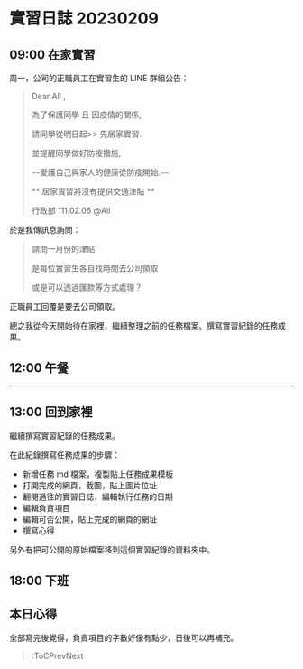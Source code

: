 # 實習日誌 20230209

## 09:00 在家實習

周一，公司的正職員工在實習生的 LINE 群組公告：

> Dear All ,
>
> 為了保護同學 且 因疫情的關係, 
>
> 請同學從明日起>> 先居家實習.
>
> 並提醒同學做好防疫措施, 
>
> `~~`愛護自己與家人的健康從防疫開始.`~~` 
>
> ** 居家實習將沒有提供交通津貼  **
>
>行政部 111.02.06     @All

於是我傳訊息詢問：

> 請問一月份的津貼
>
> 是每位實習生各自找時間去公司領取
>
> 或是可以透過匯款等方式處理？

正職員工回覆是要去公司領取。

總之我從今天開始待在家裡，繼續整理之前的任務檔案、撰寫實習紀錄的任務成果。

## 12:00 午餐

---

## 13:00 回到家裡

繼續撰寫實習紀錄的任務成果。

在此紀錄撰寫任務成果的步驟：

* 新增任務 md 檔案，複製貼上任務成果模板
* 打開完成的網頁，截圖，貼上圖片位址
* 翻閱過往的實習日誌，編輯執行任務的日期
* 編輯負責項目
* 編輯可否公開，貼上完成的網頁的網址
* 撰寫心得

另外有把可公開的原始檔案移到這個實習紀錄的資料夾中。

## 18:00 下班

## 本日心得

全部寫完後覺得，負責項目的字數好像有點少，日後可以再補充。

> :ToCPrevNext